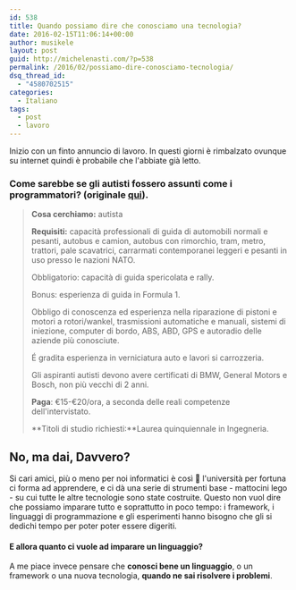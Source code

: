 ```yaml
---
id: 538
title: Quando possiamo dire che conosciamo una tecnologia?
date: 2016-02-15T11:06:14+00:00
author: musikele
layout: post
guid: http://michelenasti.com/?p=538
permalink: /2016/02/possiamo-dire-conosciamo-tecnologia/
dsq_thread_id:
  - "4580702515"
categories:
  - Italiano
tags:
  - post
  - lavoro
---
```

Inizio con un finto annuncio di lavoro. In questi giorni è rimbalzato ovunque su internet quindi è probabile che l'abbiate già letto.

### Come sarebbe se gli autisti fossero assunti come i programmatori? (originale [qui](https://www.jitbit.com/alexblog/203-what-if-drivers-were-hired-like-programmers/)).

> **Cosa cerchiamo:** autista
> 
> **Requisiti:** capacità professionali di guida di automobili normali e pesanti, autobus e camion, autobus con rimorchio, tram, metro, trattori, pale scavatrici, carrarmati contemporanei leggeri e pesanti in uso presso le nazioni NATO.
> 
> Obbligatorio: capacità di guida spericolata e rally.
> 
> Bonus: esperienza di guida in Formula 1.
> 
> Obbligo di conoscenza ed esperienza nella riparazione di pistoni e motori a rotori/wankel, trasmissioni automatiche e manuali, sistemi di iniezione, computer di bordo, ABS, ABD, GPS e autoradio delle aziende più conosciute.
> 
> É gradita esperienza in verniciatura auto e lavori si carrozzeria.
> 
> Gli aspiranti autisti devono avere certificati di BMW, General Motors e Bosch, non più vecchi di 2 anni.
> 
> **Paga**: €15-€20/ora, a seconda delle reali competenze dell'intervistato.
> 
> **Titoli di studio richiesti:**Laurea quinquiennale in Ingegneria.

## No, ma dai, Davvero?

Si cari amici, più o meno per noi informatici è così 🙂 l'università per fortuna ci forma ad apprendere, e ci dà una serie di strumenti base - mattocini lego - su cui tutte le altre tecnologie sono state costruite. Questo non vuol dire che possiamo imparare tutto e soprattutto in poco tempo: i framework, i linguaggi di programmazione e gli esperimenti hanno bisogno che gli si dedichi tempo per poter poter essere digeriti.

#### E allora quanto ci vuole ad imparare un linguaggio?

A me piace invece pensare che **conosci bene un linguaggio**, o un framework o una nuova tecnologia, **quando ne sai risolvere i problemi**.